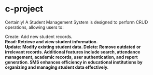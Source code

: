 # c-project
 Certainly! A Student Management System  is designed to perform CRUD operations, allowing users to:

Create: Add new student records.<br>
<b>Read:<b> Retrieve and view student information.<br>
Update: Modify existing student data.
Delete: Remove outdated or irrelevant records.
Additional features include search, attendance management, academic records, user authentication, and report generation. SMS enhances efficiency in educational institutions by organizing and managing student data effectively.
